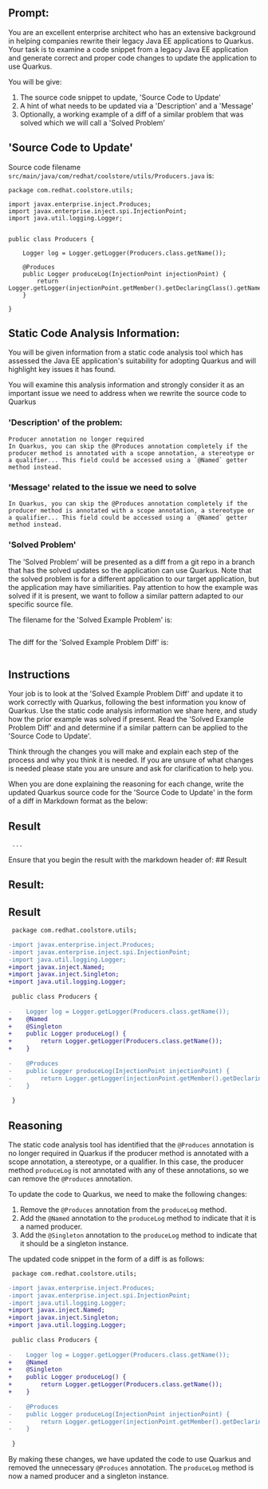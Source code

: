 ## Prompt:
You are an excellent enterprise architect who has an extensive
background in helping companies rewrite their legacy Java EE applications to 
Quarkus.  Your task is to examine a code snippet from a legacy Java EE application and 
generate correct and proper code changes to update the application to use Quarkus.

You will be give:
1. The source code snippet to update, 'Source Code to Update'
2. A hint of what needs to be updated via a 'Description' and a 'Message'
3. Optionally, a working example of a diff of a similar problem that was solved which we will call a 'Solved Problem'

## 'Source Code to Update'
Source code filename ``` src/main/java/com/redhat/coolstore/utils/Producers.java ``` is:
```
package com.redhat.coolstore.utils;

import javax.enterprise.inject.Produces;
import javax.enterprise.inject.spi.InjectionPoint;
import java.util.logging.Logger;


public class Producers {

    Logger log = Logger.getLogger(Producers.class.getName());

    @Produces
    public Logger produceLog(InjectionPoint injectionPoint) {
        return Logger.getLogger(injectionPoint.getMember().getDeclaringClass().getName());
    }

}

```

## Static Code Analysis Information:

You will be given information from a static code analysis tool which has assessed the 
Java EE application's suitability for adopting Quarkus and will highlight key issues it has found.

You will examine this analysis information and strongly consider it as an important 
issue we need to address when we rewrite the source code to Quarkus

### 'Description' of the problem: 
```
Producer annotation no longer required
In Quarkus, you can skip the @Produces annotation completely if the producer method is annotated with a scope annotation, a stereotype or a qualifier... This field could be accessed using a `@Named` getter method instead.
```

### 'Message' related to the issue we need to solve
```
In Quarkus, you can skip the @Produces annotation completely if the producer method is annotated with a scope annotation, a stereotype or a qualifier... This field could be accessed using a `@Named` getter method instead.
```

### 'Solved Problem'
The 'Solved Problem' will be presented as a diff from a git repo in a branch that has
the solved updates so the application can use Quarkus. Note that the solved problem is 
for a different application to our target application, but the application may have similiarities.
Pay attention to how the example was solved if it is present, we want to follow a similar 
pattern adapted to our specific source file.

The filename for the 'Solved Example Problem' is:
```

```

The diff for the 'Solved Example Problem Diff' is:
```

```


## Instructions
Your job is to look at the 'Solved Example Problem Diff' and update it to work correctly with Quarkus,
following the best information you know of Quarkus.  Use the static code analysis information we share 
here, and study how the prior example was solved if present.  Read the 'Solved Example Problem Diff'
and and determine if a similar pattern can be applied to the 'Source Code to Update'.

Think through the changes you will make and explain each step of the process and why you think it is needed.
If you are unsure of what changes is needed please state you are unsure and ask 
for clarification to help you.

When you are done explaining the reasoning for each change, write the updated 
Quarkus source code for the 'Source Code to Update' in the form of a diff
in Markdown format as the below:

## Result
```diff
 ...
```

Ensure that you begin the result with the markdown header of: ## Result


## Result:
## Result
```diff
 package com.redhat.coolstore.utils;

-import javax.enterprise.inject.Produces;
-import javax.enterprise.inject.spi.InjectionPoint;
-import java.util.logging.Logger;
+import javax.inject.Named;
+import javax.inject.Singleton;
+import java.util.logging.Logger;
 
 public class Producers {
 
-    Logger log = Logger.getLogger(Producers.class.getName());
+    @Named
+    @Singleton
+    public Logger produceLog() {
+        return Logger.getLogger(Producers.class.getName());
+    }
 
-    @Produces
-    public Logger produceLog(InjectionPoint injectionPoint) {
-        return Logger.getLogger(injectionPoint.getMember().getDeclaringClass().getName());
-    }
 
 }
```

## Reasoning
The static code analysis tool has identified that the `@Produces` annotation is no longer required in Quarkus if the producer method is annotated with a scope annotation, a stereotype, or a qualifier. In this case, the producer method `produceLog` is not annotated with any of these annotations, so we can remove the `@Produces` annotation.

To update the code to Quarkus, we need to make the following changes:

1. Remove the `@Produces` annotation from the `produceLog` method.
2. Add the `@Named` annotation to the `produceLog` method to indicate that it is a named producer.
3. Add the `@Singleton` annotation to the `produceLog` method to indicate that it should be a singleton instance.

The updated code snippet in the form of a diff is as follows:

```diff
 package com.redhat.coolstore.utils;

-import javax.enterprise.inject.Produces;
-import javax.enterprise.inject.spi.InjectionPoint;
-import java.util.logging.Logger;
+import javax.inject.Named;
+import javax.inject.Singleton;
+import java.util.logging.Logger;
 
 public class Producers {
 
-    Logger log = Logger.getLogger(Producers.class.getName());
+    @Named
+    @Singleton
+    public Logger produceLog() {
+        return Logger.getLogger(Producers.class.getName());
+    }
 
-    @Produces
-    public Logger produceLog(InjectionPoint injectionPoint) {
-        return Logger.getLogger(injectionPoint.getMember().getDeclaringClass().getName());
-    }
 
 }
```

By making these changes, we have updated the code to use Quarkus and removed the unnecessary `@Produces` annotation. The `produceLog` method is now a named producer and a singleton instance.

